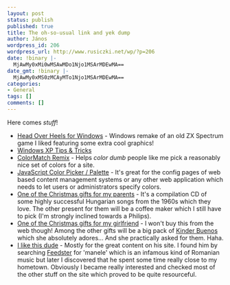 ```yaml
---
layout: post
status: publish
published: true
title: The oh-so-usual link and yek dump
author: János
wordpress_id: 206
wordpress_url: http://www.rusiczki.net/wp/?p=206
date: !binary |-
  MjAwMy0xMi0wMSAwMDo1Njo1MSArMDEwMA==
date_gmt: !binary |-
  MjAwMy0xMS0zMCAyMTo1Njo1MSArMDEwMA==
categories:
- General
tags: []
comments: []
---
```

<p>Here comes <i>stuff</i>!</p>
<ul>
<li><a href="http://retrospec.sgn.net/games/hoh/">Head Over Heels for Windows</a> - Windows remake of an old ZX Spectrum game I liked featuring some extra cool graphics!</li>
<li><a href="http://www.winsupersite.com/showcase/windowsxp_tips.asp">Windows XP Tips & Tricks</a></li>
<li><a href="http://color.twysted.net/">ColorMatch Remix</a> - Helps <i>color dumb</i> people like me pick a reasonably nice set of colors for a site.</li>
<li><a href="http://www.daltonlp.com/daltonlp.cgi?item_type=1&item_id=174">JavaScript Color Picker / Palette</a> - It's great for the config pages of web based content management systems or any other web application which needs to let users or administrators specify colors.</li>
<li><a href="http://www.emk.ro/leiras.jsp?bookID=181811">One of the Christmas gifts for my parents</a> - It's a compilation CD of some highly successful Hungarian songs from the 1960s which they love. The other present for them will be a coffee maker which I still have to pick (I'm strongly inclined towards a Philips).</li>
<li><a href="http://www.magazinultau.ro/product.php?product_id=2639">One of the Christmas gifts for my girlfriend</a> - I won't buy this from the web though! Among the other gifts will be a big pack of <a href="http://www.kinderbueno.de/" title="Yum!">Kinder Buenos</a> which she absolutely adores... And she practically asked for them. Haha.</li>
<li><a href="http://thekonst.net/">I like this dude</a> - Mostly for the great content on his site. I found him by searching <a href="http://www.feedster.com">Feedster</a> for 'manele' which is an infamous kind of Romanian music but later I discovered that he spent some time really close to my hometown. Obviously I became really interested and checked most of the other stuff on the site which proved to be quite resourceful.</li>
</ul>
